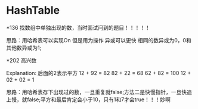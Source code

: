 # HashTable

*136 找数组中单独出现的数，当时面试问到的题目！！！！！

思路：用哈希表可以实现On 但是用为操作 异或可以更快 相同的数异或为0，0和其他数异或为1;

*202 高兴数

Explanation: 后面的2表示平方 12 + 92 = 82 82 + 22 = 68 62 + 82 = 100 12 + 02 + 02 = 1

思路：用哈希表存下出现过的数，一旦重复就false;方法二是快慢指针，一旦快追上慢，就false;平方和最后肯定会小于10，只有1和7才会true！！！妙啊


